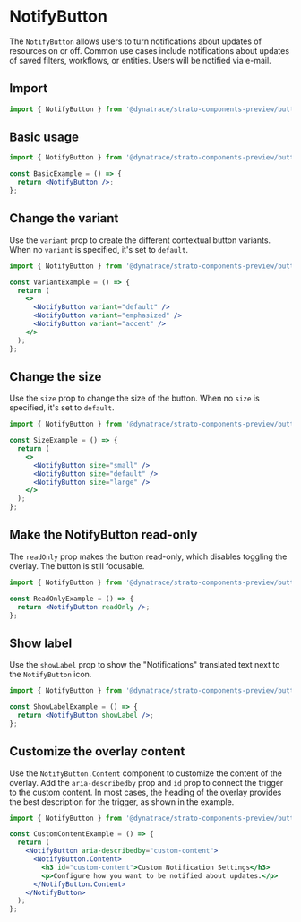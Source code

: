 # NotifyButton

The `NotifyButton` allows users to turn notifications about updates of resources on or off. Common use cases include notifications about updates of saved filters, workflows, or entities. Users will be notified via e-mail.

## Import

```jsx
import { NotifyButton } from '@dynatrace/strato-components-preview/buttons';
```

## Basic usage

```jsx
import { NotifyButton } from '@dynatrace/strato-components-preview/buttons';

const BasicExample = () => {
  return <NotifyButton />;
};
```

## Change the variant

Use the `variant` prop to create the different contextual button variants. When no `variant` is specified, it's set to `default`.

```jsx
import { NotifyButton } from '@dynatrace/strato-components-preview/buttons';

const VariantExample = () => {
  return (
    <>
      <NotifyButton variant="default" />
      <NotifyButton variant="emphasized" />
      <NotifyButton variant="accent" />
    </>
  );
};
```

## Change the size

Use the `size` prop to change the size of the button. When no `size` is specified, it's set to `default`.

```jsx
import { NotifyButton } from '@dynatrace/strato-components-preview/buttons';

const SizeExample = () => {
  return (
    <>
      <NotifyButton size="small" />
      <NotifyButton size="default" />
      <NotifyButton size="large" />
    </>
  );
};
```

## Make the NotifyButton read-only

The `readOnly` prop makes the button read-only, which disables toggling the overlay. The button is still focusable.

```jsx
import { NotifyButton } from '@dynatrace/strato-components-preview/buttons';

const ReadOnlyExample = () => {
  return <NotifyButton readOnly />;
};
```

## Show label

Use the `showLabel` prop to show the "Notifications" translated text next to the `NotifyButton` icon.

```jsx
import { NotifyButton } from '@dynatrace/strato-components-preview/buttons';

const ShowLabelExample = () => {
  return <NotifyButton showLabel />;
};
```

## Customize the overlay content

Use the `NotifyButton.Content` component to customize the content of the overlay. Add the `aria-describedby` prop and `id` prop to connect the trigger to the custom content. In most cases, the heading of the overlay provides the best description for the trigger, as shown in the example.

```jsx
import { NotifyButton } from '@dynatrace/strato-components-preview/buttons';

const CustomContentExample = () => {
  return (
    <NotifyButton aria-describedby="custom-content">
      <NotifyButton.Content>
        <h3 id="custom-content">Custom Notification Settings</h3>
        <p>Configure how you want to be notified about updates.</p>
      </NotifyButton.Content>
    </NotifyButton>
  );
};
``` 